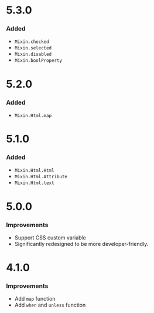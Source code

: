 # 5.3.0

### Added

* `Mixin.checked`
* `Mixin.selected`
* `Mixin.disabled`
* `Mixin.boolProperty`

# 5.2.0

### Added

* `Mixin.Html.map`

# 5.1.0

### Added

* `Mixin.Html.Html`
* `Mixin.Html.Attribute`
* `Mixin.Html.text`

# 5.0.0

### Improvements

* Support CSS custom variable
* Significantly redesigned to be more developer-friendly.

# 4.1.0

### Improvements

* Add `map` function
* Add `when` and `unless` function
